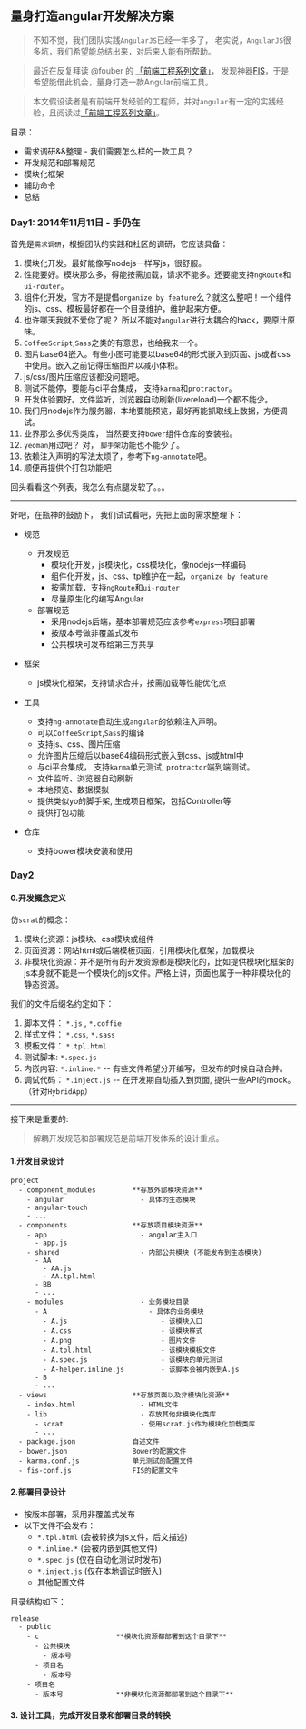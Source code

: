 ## 量身打造angular开发解决方案

> 不知不觉，我们团队实践`AngularJS`已经一年多了， 老实说，`AngularJS`很多坑，我们希望能总结出来，对后来人能有所帮助。

> 最近在反复拜读 @fouber 的 [「前端工程系列文章」](https://github.com/fouber/blog)， 发现神器[FIS](http://fis.baidu.com/)，于是希望能借此机会，量身打造一款Angular前端工具。

> 本文假设读者是有前端开发经验的工程师，并对`angular`有一定的实践经验，且阅读过[「前端工程系列文章」](https://github.com/fouber/blog)。

目录：

- 需求调研&&整理 - 我们需要怎么样的一款工具？
- 开发规范和部署规范
- 模块化框架
- 辅助命令
- 总结

### Day1: 2014年11月11日 - 手仍在

首先是``需求调研``，根据团队的实践和社区的调研，它应该具备：

1. 模块化开发。最好能像写nodejs一样写js，很舒服。
2. 性能要好。模块那么多，得能按需加载，请求不能多。还要能支持`ngRoute`和`ui-router`。
3. 组件化开发，官方不是提倡`organize by feature`么？就这么整吧！一个组件的js、css、模板最好都在一个目录维护，维护起来方便。
4. 也许哪天我就不爱你了呢？ 所以不能对`angular`进行太耦合的hack，要原汁原味。
5. `CoffeeScript`,`Sass`之类的有意思，也给我来一个。
6. 图片base64嵌入。有些小图可能要以base64的形式嵌入到页面、js或者css中使用。嵌入之前记得压缩图片以减小体积。
7. js/css/图片压缩应该都没问题吧。
8. 测试不能停，要能与ci平台集成， 支持`karma`和`protractor`。
9. 开发体验要好。文件监听，浏览器自动刷新(livereload)一个都不能少。
10. 我们用nodejs作为服务器，本地要能预览，最好再能抓取线上数据，方便调试。
11. 业界那么多优秀类库， 当然要支持`bower`组件仓库的安装啦。
12. `yeoman`用过吧？ 对， `脚手架`功能也不能少了。
13. 依赖注入声明的写法太烦了，参考下`ng-annotate`吧。
14. 顺便再提供个打包功能吧

回头看看这个列表，我怎么有点腿发软了。。。

---
好吧，在瓶神的鼓励下， 我们试试看吧，先把上面的需求整理下：

- 规范
  - 开发规范
    - 模块化开发，js模块化，css模块化，像nodejs一样编码
    - 组件化开发，js、css、tpl维护在一起，`organize by feature`
    - 按需加载，支持`ngRoute`和`ui-router`
    - 尽量原生化的编写Angular
  - 部署规范
    - 采用nodejs后端，基本部署规范应该参考`express`项目部署
    - 按版本号做非覆盖式发布
    - 公共模块可发布给第三方共享

- 框架
  - js模块化框架，支持请求合并，按需加载等性能优化点

- 工具
  - 支持`ng-annotate`自动生成`angular`的依赖注入声明。
  - 可以`CoffeeScript`,`Sass`的编译
  - 支持js、css、图片压缩
  - 允许图片压缩后以base64编码形式嵌入到css、js或html中
  - 与ci平台集成， 支持`karma`单元测试, `protractor`端到端测试。
  - 文件监听、浏览器自动刷新
  - 本地预览、数据模拟
  - 提供类似yo的脚手架, 生成项目框架，包括Controller等
  - 提供打包功能

- 仓库
  - 支持bower模块安装和使用

### Day2

#### 0.开发概念定义
仿`scrat`的概念：
1. 模块化资源：js模块、css模块或组件
2. 页面资源：网站html或后端模板页面，引用模块化框架，加载模块
3. 非模块化资源：并不是所有的开发资源都是模块化的，比如提供模块化框架的js本身就不能是一个模块化的js文件。严格上讲，页面也属于一种非模块化的静态资源。

我们的文件后缀名约定如下：
1. 脚本文件： `*.js` , `*.coffie`
2. 样式文件： `*.css`, `*.sass`
3. 模板文件： `*.tpl.html`
4. 测试脚本:  `*.spec.js`
5. 内嵌内容:  `*.inline.*`  -- 有些文件希望分开编写，但发布的时候自动合并。
6. 调试代码： `*.inject.js` -- 在开发期自动插入到页面, 提供一些API的mock。（针对`HybridApp`）

---
接下来是重要的:
> 解耦开发规范和部署规范是前端开发体系的设计重点。

#### 1.开发目录设计

```
project
  - component_modules         **存放外部模块资源**
    - angular                   - 具体的生态模块
    - angular-touch
    - ...
  - components                **存放项目模块资源**
    - app                       - angular主入口
      - app.js
    - shared                    - 内部公共模块 (不能发布到生态模块)
      - AA
        - AA.js
        - AA.tpl.html
      - BB
      - ...
    - modules                   - 业务模块目录
      - A                         - 具体的业务模块
        - A.js                       - 该模块入口
        - A.css                      - 该模块样式
        - A.png                      - 图片文件
        - A.tpl.html                 - 该模块模板文件
        - A.spec.js                  - 该模块的单元测试
        - A-helper.inline.js         - 该脚本会被内嵌到A.js
      - B
      - ...
  - views                     **存放页面以及非模块化资源**
    - index.html                - HTML文件
    - lib                       - 存放其他非模块化类库
      - scrat                   - 使用scrat.js作为模块化加载类库
      - ...
  - package.json              自述文件
  - bower.json                Bower的配置文件
  - karma.conf.js             单元测试的配置文件
  - fis-conf.js               FIS的配置文件
```

#### 2.部署目录设计

- 按版本部署，采用非覆盖式发布
- 以下文件不会发布：
  - `*.tpl.html`  (会被转换为js文件，后文描述)
  - `*.inline.*`  (会被内嵌到其他文件)
  - `*.spec.js`   (仅在自动化测试时发布)
  - `*.inject.js` (仅在本地调试时嵌入)
  - 其他配置文件

目录结构如下：
```
release
  - public
    - c                   **模块化资源都部署到这个目录下**
      - 公共模块
        - 版本号
      - 项目名
        - 版本号
    - 项目名
      - 版本号             **非模块化资源都部署到这个目录下**
```

#### 3. 设计工具，完成开发目录和部署目录的转换
